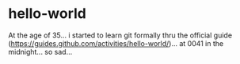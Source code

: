 # hello-world
At the age of 35... i started to learn git formally thru the official guide (https://guides.github.com/activities/hello-world/)... at 0041 in the midnight... so sad...
